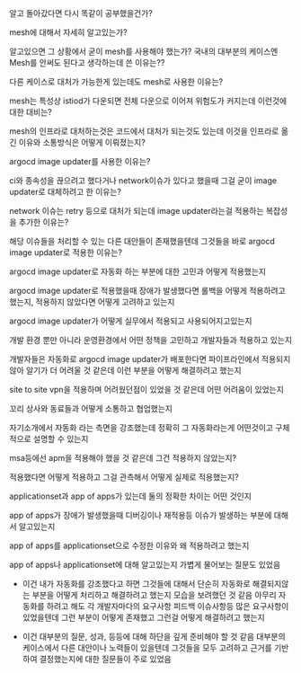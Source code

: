 알고 돌아갔다면 다시 똑같이 공부했을건가?

mesh에 대해서 자세히 알고있는가?

알고있으면 그 상황에서 굳이 mesh를 사용해야 했는가? 국내의 대부분의 케이스엔 Mesh를 안써도 된다고 생각하는데 쓴 이유는??

다른 케이스로 대처가 가능한게 있는데도 mesh로 사용한 이유는?

mesh는 특성상 istiod가 다운되면 전체 다운으로 이어져 위험도가 커지는데 이런것에 대한 대비는?

mesh의 인프라로 대처하는것은 코드에서 대처가 되는것도 있는데 이것을 인프라로 옮긴 이유와 소통방식은 어떻게 이뤄졌는지?

argocd image updater를 사용한 이유는?

ci와 종속성을 끊으려고 했다거나 network이슈가 있다고 했을때 그걸 굳이 image updater로 대체하려고 한 이유는?

network 이슈는 retry 등으로 대처가 되는데 image updater라는걸 적용하는 복잡성을 추가한 이유는?

해당 이슈들을 처리할 수 있는 다른 대안들이 존재했을텐데 그것들을 바로 argocd image updater로 적용한 이유는?

argocd image updater로 자동화 하는 부분에 대한 고민과 어떻게 적용했는지

argocd image updater로 적용했을때 장애가 발생했다면 롤백을 어떻게 적용하려고 했는지, 적용하지 않았다면 어떻게 고려하고 있는지

argocd image updater가 어떻게 실무에서 적용되고 사용되어지고있는지

개발 환경 뿐만 아니라 운영환경에서 어떤 정책을 고민하고 개발자들과 적용하고 있는지 

개발자들은 자동화로 argocd image updater가 배포한다면 파이프라인에서 적용되지않아 알기가 더 어려울 것 같은데 이런 부분을 어떻게 해결하려고 했는지 

site to site vpn을 적용하며 어려웠던점이 있었을 것 같은데 어떤 어려움이 있었는지

꼬리 상사와 동료들과 어떻게 소통하고 협업했는지

자기소개에서 자동화 라는 측면을 강조했는데 정확히 그 자동화라는게 어떤것이고 구체적으로 설명할 수 있는지

msa등에선 apm을 적용해야 했을 것 같은데 그건 적용하지 않았는지?

적용했다면 어떻게 적용하고 그걸 관측해서 어떻게 실제로 적용했는지?

applicationset과 app of apps가 있는데 둘의 정확한 차이는 어떤 것인지

app of apps가 장애가 발생했을때 디버깅이나 재적용등 이슈가 발생하는 부분에 대해서 알고있는지

app of apps를 applicationset으로 수정한 이유와 왜 적용하려고 했는지

app of apps나 applicationset에 대해 알고있는지 가볍게 물어보는 질문도 있었음 

- 이건 내가 자동화를 강조했다고 하면 그것들에 대해서 단순히 자동화로 해결되지않는 부분을 어떻게 처리하고 해결하려고 했는지 모습을 보려했던 것 같음 
아무리 자동화를 하려고 해도 각 개발자마다의 요구사항 피드백 이슈사항등 많은 요구사항이 있었을텐데 그런 부분이 어떻게 존재했고 그런걸 어떻게 해결하려고 했는지

- 이건 대부분의 질문, 성과, 등등에 대해 하단을 깊게 준비해야 할 것 같음 
대부분의 케이스에서 다른 대안이나 노력들이 있을텐데 그것들을 모두 고려하고 근거를 기반하여 결정했는지에 대한 질문들이 주로 있었음
